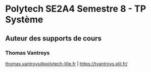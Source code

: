 # Polytech SE2A4 Semestre 8 - TP Système

## Auteur des supports de cours

### Thomas Vantroys

thomas.vantroys@polytech-lille.fr | https://tvantroys.plil.fr/
